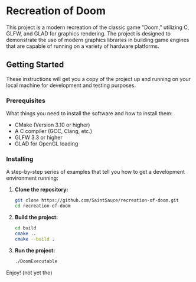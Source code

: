 # Recreation of Doom

This project is a modern recreation of the classic game "Doom," utilizing C, GLFW, and GLAD for graphics rendering. The project is designed to demonstrate the use of modern graphics libraries in building game engines that are capable of running on a variety of hardware platforms.

## Getting Started

These instructions will get you a copy of the project up and running on your local machine for development and testing purposes.

### Prerequisites

What things you need to install the software and how to install them:

- CMake (Version 3.10 or higher)
- A C compiler (GCC, Clang, etc.)
- GLFW 3.3 or higher
- GLAD for OpenGL loading

### Installing

A step-by-step series of examples that tell you how to get a development environment running:

1. **Clone the repository:**

   ```sh
   git clone https://github.com/SaintSauce/recreation-of-doom.git
   cd recreation-of-doom

2. **Build the project:**

   ```sh
   cd build
   cmake ..
   cmake --build .

3. **Run the project:**
   ```sh
   ./DoomExecutable

Enjoy! (not yet tho)

